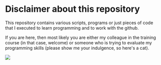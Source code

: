 # Disclaimer about this repository

This repository contains various scripts, programs or just pieces of code that I executed to learn programming and to work with the github.

If you are here, then most likely you are either my colleague in the training course (in that case, welcome) or someone who is trying to evaluate my programming skills (please show me your indulgence, so here's a cat).

![](https://github.com/Interligo/training-tasks/blob/master/cat.jpg)

